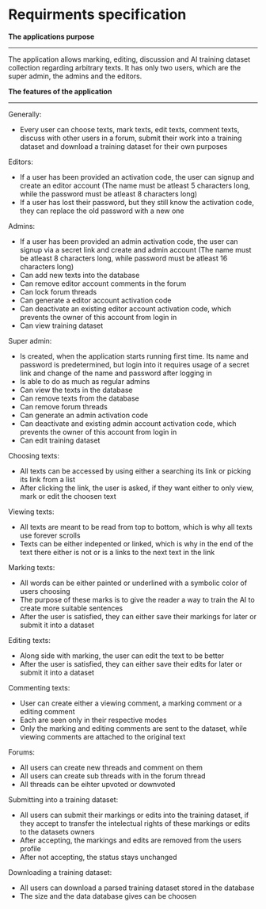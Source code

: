 # Requirments specification

**The applications purpose**

---

The application allows marking, editing, discussion and AI training dataset collection regarding arbitrary texts. It has only two users, which are the super admin, the admins and the editors.

**The features of the application**

---

Generally:

- Every user can choose texts, mark texts, edit texts, comment texts, discuss with other users in a forum, submit their work into a training dataset and download a training dataset for their own purposes

Editors:

- If a user has been provided an activation code, the user can signup and create an editor account (The name must be atleast 5 characters long, while the password must be atleast 8 characters long)
- If a user has lost their password, but they still know the activation code, they can replace the old password with a new one

Admins:

- If a user has been provided an admin activation code, the user can signup via a secret link and create and admin account (The name must be atleast 8 characters long, while password must be atleast 16 characters long)
- Can add new texts into the database
- Can remove editor account comments in the forum
- Can lock forum threads
- Can generate a editor account activation code
- Can deactivate an existing editor account activation code, which prevents the owner of this account from login in
- Can view training dataset

Super admin:

- Is created, when the application starts running first time. Its name and password is predetermined, but login into it requires usage of a secret link and change of the name and password after logging in
- Is able to do as much as regular admins
- Can view the texts in the database
- Can remove texts from the database
- Can remove forum threads
- Can generate an admin activation code 
- Can deactivate and existing admin account activation code, which prevents the owner of this account from login in
- Can edit training dataset

Choosing texts:

- All texts can be accessed by using either a searching its link or picking its link from a list
- After clicking the link, the user is asked, if they want either to only view, mark or edit the choosen text

Viewing texts:

- All texts are meant to be read from top to bottom, which is why all texts use forever scrolls
- Texts can be either indepented or linked, which is why in the end of the text there either is not or is a links to the next text in the link

Marking texts:

- All words can be either painted or underlined with a symbolic color of users choosing
- The purpose of these marks is to give the reader a way to train the AI to create more suitable sentences
- After the user is satisfied, they can either save their markings for later or submit it into a dataset

Editing texts:

- Along side with marking, the user can edit the text to be better
- After the user is satisfied, they can either save their edits for later or submit it into a dataset

Commenting texts:

- User can create either a viewing comment, a marking comment or a editing comment
- Each are seen only in their respective modes
- Only the marking and editing comments are sent to the dataset, while viewing comments are attached to the original text

Forums:

- All users can create new threads and comment on them
- All users can create sub threads with in the forum thread
- All threads can be eihter upvoted or downvoted
  
Submitting into a training dataset:

- All users can submit their markings or edits into the training dataset, if they accept to transfer the intelectual rights of these markings or edits to the datasets owners
- After accepting, the markings and edits are removed from the users profile
- After not accepting, the status stays unchanged

Downloading a training dataset:

- All users can download a parsed training dataset stored in the database
- The size and the data database gives can be choosen




 
